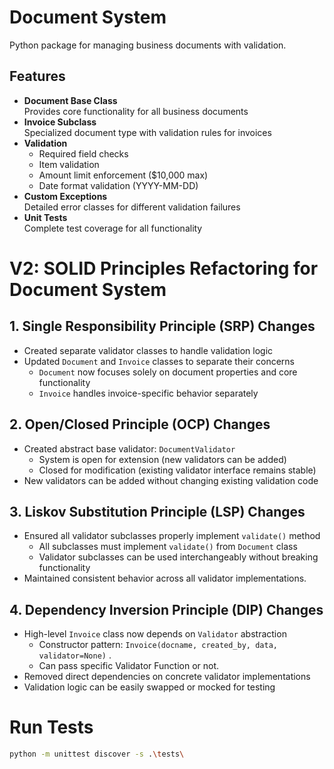 # Document System

Python package for managing business documents with validation.

## Features
- **Document Base Class**  
  Provides core functionality for all business documents
- **Invoice Subclass**  
  Specialized document type with validation rules for invoices
- **Validation**  
  - Required field checks  
  - Item validation  
  - Amount limit enforcement ($10,000 max)  
  - Date format validation (YYYY-MM-DD)
- **Custom Exceptions**  
  Detailed error classes for different validation failures
- **Unit Tests**  
  Complete test coverage for all functionality

# V2: SOLID Principles Refactoring for Document System

## 1. Single Responsibility Principle (SRP) Changes
- Created separate validator classes to handle validation logic
- Updated `Document` and `Invoice` classes to separate their concerns
  - `Document` now focuses solely on document properties and core functionality
  - `Invoice` handles invoice-specific behavior separately

## 2. Open/Closed Principle (OCP) Changes
- Created abstract base validator: `DocumentValidator`
  - System is open for extension (new validators can be added)
  - Closed for modification (existing validator interface remains stable)
- New validators can be added without changing existing validation code

## 3. Liskov Substitution Principle (LSP) Changes
- Ensured all validator subclasses properly implement `validate()` method
  - All subclasses must implement `validate()` from `Document` class
  - Validator subclasses can be used interchangeably without breaking functionality
- Maintained consistent behavior across all validator implementations.

## 4. Dependency Inversion Principle (DIP) Changes
- High-level `Invoice` class now depends on `Validator` abstraction
  - Constructor pattern: `Invoice(docname, created_by, data, validator=None)` .
  - Can pass specific Validator Function or not.
- Removed direct dependencies on concrete validator implementations
- Validation logic can be easily swapped or mocked for testing

# Run Tests

```bash
python -m unittest discover -s .\tests\
